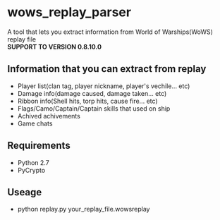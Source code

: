 # wows_replay_parser
A tool that lets you extract information from World of Warships(WoWS) replay file  
**SUPPORT TO VERSION 0.8.10.0**  

## Information that you can extract from replay
+ Player list(clan tag, player nickname, player's vechile... etc)
+ Damage info(damage caused, damage taken... etc)
+ Ribbon info(Shell hits, torp hits, cause fire... etc)
+ Flags/Camo/Captain/Captain skills that used on ship
+ Achived achivements
+ Game chats

## Requirements
+ Python 2.7
+ PyCrypto

## Useage
+ python replay.py your_replay_file.wowsreplay
